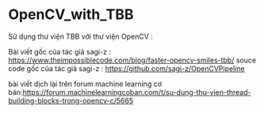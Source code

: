 # OpenCV_with_TBB
Sử dụng thư viện TBB với thư viện OpenCV :

Bài viết gốc của tác giả sagi-z : https://www.theimpossiblecode.com/blog/faster-opencv-smiles-tbb/
souce code gốc của tác giả sagi-z : https://github.com/sagi-z/OpenCVPipeline

bài viết dịch lại trên forum machine learning cơ bản:https://forum.machinelearningcoban.com/t/su-dung-thu-vien-thread-building-blocks-trong-opencv-c/5665
